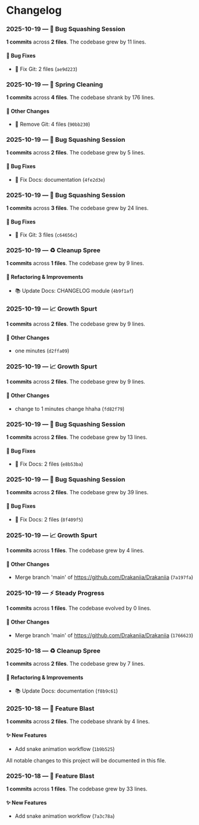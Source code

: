 # Changelog


### 2025-10-19 — 🔧 Bug Squashing Session

**1 commits** across **2 files**. The codebase grew by 11 lines.

#### 🐛 Bug Fixes
- 🐛 Fix Git: 2 files (`ae9d223`)



### 2025-10-19 — 🧹 Spring Cleaning

**1 commits** across **4 files**. The codebase shrank by 176 lines.

#### 🔄 Other Changes
- 🐛 Remove Git: 4 files (`90bb230`)



### 2025-10-19 — 🔧 Bug Squashing Session

**1 commits** across **2 files**. The codebase grew by 5 lines.

#### 🐛 Bug Fixes
- 🐛 Fix Docs: documentation (`4fe2d3e`)



### 2025-10-19 — 🔧 Bug Squashing Session

**1 commits** across **3 files**. The codebase grew by 24 lines.

#### 🐛 Bug Fixes
- 🐛 Fix Git: 3 files (`c64656c`)



### 2025-10-19 — ♻️ Cleanup Spree

**1 commits** across **1 files**. The codebase grew by 9 lines.

#### 🔧 Refactoring & Improvements
- 📚 Update Docs: CHANGELOG module (`4b9f1af`)



### 2025-10-19 — 📈 Growth Spurt

**1 commits** across **2 files**. The codebase grew by 9 lines.

#### 🔄 Other Changes
- one minutes (`d2ffa09`)



### 2025-10-19 — 📈 Growth Spurt

**1 commits** across **2 files**. The codebase grew by 9 lines.

#### 🔄 Other Changes
- change to 1 minutes change hhaha (`fd82f79`)



### 2025-10-19 — 🔧 Bug Squashing Session

**1 commits** across **2 files**. The codebase grew by 13 lines.

#### 🐛 Bug Fixes
- 🐛 Fix Docs: 2 files (`e8b53ba`)



### 2025-10-19 — 🔧 Bug Squashing Session

**1 commits** across **2 files**. The codebase grew by 39 lines.

#### 🐛 Bug Fixes
- 🐛 Fix Docs: 2 files (`8f409f5`)



### 2025-10-19 — 📈 Growth Spurt

**1 commits** across **1 files**. The codebase grew by 4 lines.

#### 🔄 Other Changes
- Merge branch 'main' of https://github.com/Drakaniia/Drakaniia (`7a197fa`)



### 2025-10-19 — ⚡ Steady Progress

**1 commits** across **1 files**. The codebase evolved by 0 lines.

#### 🔄 Other Changes
- Merge branch 'main' of https://github.com/Drakaniia/Drakaniia (`1766623`)



### 2025-10-18 — ♻️ Cleanup Spree

**1 commits** across **2 files**. The codebase grew by 7 lines.

#### 🔧 Refactoring & Improvements
- 📚 Update Docs: documentation (`f8b9c61`)



### 2025-10-18 — 🚀 Feature Blast

**1 commits** across **2 files**. The codebase shrank by 4 lines.

#### ✨ New Features
- Add snake animation workflow (`1b9b525`)


All notable changes to this project will be documented in this file.

### 2025-10-18 — 🚀 Feature Blast

**1 commits** across **1 files**. The codebase grew by 33 lines.

#### ✨ New Features
- Add snake animation workflow (`7a3c78a`)
